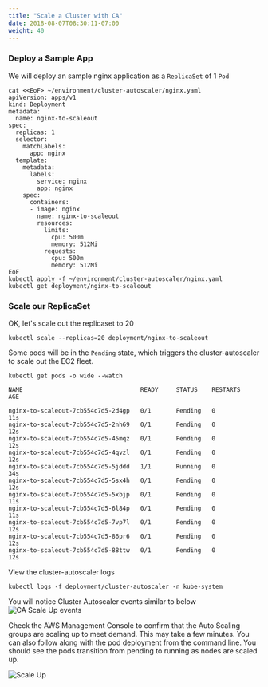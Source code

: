 ```yaml
---
title: "Scale a Cluster with CA"
date: 2018-08-07T08:30:11-07:00
weight: 40
---
```


### Deploy a Sample App

We will deploy an sample nginx application as a `ReplicaSet` of 1 `Pod`

```
cat <<EoF> ~/environment/cluster-autoscaler/nginx.yaml
apiVersion: apps/v1
kind: Deployment
metadata:
  name: nginx-to-scaleout
spec:
  replicas: 1
  selector:
    matchLabels:
      app: nginx
  template:
    metadata:
      labels:
        service: nginx
        app: nginx
    spec:
      containers:
      - image: nginx
        name: nginx-to-scaleout
        resources:
          limits:
            cpu: 500m
            memory: 512Mi
          requests:
            cpu: 500m
            memory: 512Mi
EoF
kubectl apply -f ~/environment/cluster-autoscaler/nginx.yaml
kubectl get deployment/nginx-to-scaleout
```

### Scale our ReplicaSet

OK, let's scale out the replicaset to 20
```
kubectl scale --replicas=20 deployment/nginx-to-scaleout
```
Some pods will be in the `Pending` state, which triggers the cluster-autoscaler to scale out the EC2 fleet.

```
kubectl get pods -o wide --watch
```

```
NAME                                 READY     STATUS    RESTARTS   AGE

nginx-to-scaleout-7cb554c7d5-2d4gp   0/1       Pending   0          11s
nginx-to-scaleout-7cb554c7d5-2nh69   0/1       Pending   0          12s
nginx-to-scaleout-7cb554c7d5-45mqz   0/1       Pending   0          12s
nginx-to-scaleout-7cb554c7d5-4qvzl   0/1       Pending   0          12s
nginx-to-scaleout-7cb554c7d5-5jddd   1/1       Running   0          34s
nginx-to-scaleout-7cb554c7d5-5sx4h   0/1       Pending   0          12s
nginx-to-scaleout-7cb554c7d5-5xbjp   0/1       Pending   0          11s
nginx-to-scaleout-7cb554c7d5-6l84p   0/1       Pending   0          11s
nginx-to-scaleout-7cb554c7d5-7vp7l   0/1       Pending   0          12s
nginx-to-scaleout-7cb554c7d5-86pr6   0/1       Pending   0          12s
nginx-to-scaleout-7cb554c7d5-88ttw   0/1       Pending   0          12s
```

View the cluster-autoscaler logs
```
kubectl logs -f deployment/cluster-autoscaler -n kube-system
```
You will notice Cluster Autoscaler events similar to below
![CA Scale Up events](/images/scaling-asg-up2.png)

Check the AWS Management Console to confirm that the Auto Scaling groups are scaling up to meet demand. This may take a few minutes. You can also follow along with the pod deployment from the command line. You should see the pods transition from pending to running as nodes are scaled up.

![Scale Up](/images/scaling-asg-up.png)
